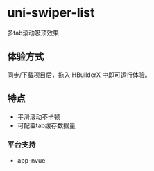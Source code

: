 # uni-swiper-list
多tab滚动吸顶效果

## 体验方式
同步/下载项目后，拖入 HBuilderX 中即可运行体验。

## 特点
* 平滑滚动不卡顿
* 可配置tab缓存数据量

### 平台支持
* app-nvue
